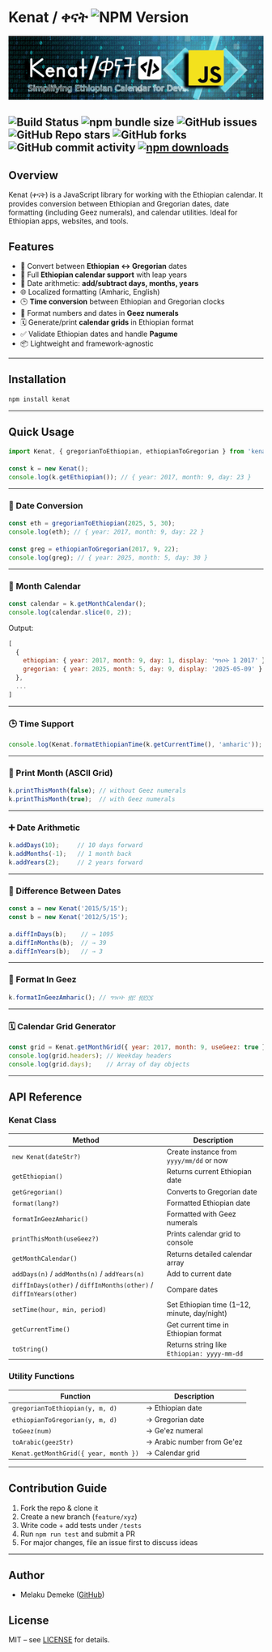 # Kenat / ቀናት ![NPM Version](https://img.shields.io/npm/v/kenat)


![banner](assets/img/kenatBanner.png)


![Build Status](https://github.com/MelakuDemeke/kenat/actions/workflows/test.yml/badge.svg?branch=main)
![npm bundle size](https://img.shields.io/bundlephobia/min/kenat)
![GitHub issues](https://img.shields.io/github/issues/MelakuDemeke/kenat)
![GitHub Repo stars](https://img.shields.io/github/stars/MelakuDemeke/kenat?logo=github&style=flat)
![GitHub forks](https://img.shields.io/github/forks/MelakuDemeke/kenat?logo=github&style=falt)
![GitHub commit activity](https://img.shields.io/github/commit-activity/m/MelakuDemeke/kenat?logo=github)
[![npm downloads](https://img.shields.io/npm/dm/my-awesome-package.svg?style=flat-square)](https://www.npmjs.com/package/kenat)
---

## Overview

Kenat (ቀናት) is a JavaScript library for working with the Ethiopian calendar. It provides conversion between Ethiopian and Gregorian dates, date formatting (including Geez numerals), and calendar utilities. Ideal for Ethiopian apps, websites, and tools.

## Features

- 🔄 Convert between **Ethiopian ↔ Gregorian** dates
- 📆 Full **Ethiopian calendar support** with leap years
- 🧮 Date arithmetic: **add/subtract days, months, years**
- 🌐 Localized formatting (Amharic, English)
- 🕒 **Time conversion** between Ethiopian and Gregorian clocks
- 🔢 Format numbers and dates in **Geez numerals**
- 🗓 Generate/print **calendar grids** in Ethiopian format
- ✅ Validate Ethiopian dates and handle **Pagume**
- 📦 Lightweight and framework-agnostic

---

## Installation

```bash
npm install kenat
````

---

## Quick Usage

```js
import Kenat, { gregorianToEthiopian, ethiopianToGregorian } from 'kenat';

const k = new Kenat();
console.log(k.getEthiopian()); // { year: 2017, month: 9, day: 23 }
```

---

### 🔄 Date Conversion

```js
const eth = gregorianToEthiopian(2025, 5, 30);
console.log(eth); // { year: 2017, month: 9, day: 22 }

const greg = ethiopianToGregorian(2017, 9, 22);
console.log(greg); // { year: 2025, month: 5, day: 30 }
```

---

### 📅 Month Calendar

```js
const calendar = k.getMonthCalendar();
console.log(calendar.slice(0, 2));
```

Output:

```js
[
  {
    ethiopian: { year: 2017, month: 9, day: 1, display: 'ግንቦት 1 2017' },
    gregorian: { year: 2025, month: 5, day: 9, display: '2025-05-09' }
  },
  ...
]
```

---

### 🕒 Time Support

```js
console.log(Kenat.formatEthiopianTime(k.getCurrentTime(), 'amharic')); // ፩፩:00 ጠዋት
```

---

### 📆 Print Month (ASCII Grid)

```js
k.printThisMonth(false); // without Geez numerals
k.printThisMonth(true);  // with Geez numerals
```

---

### ➕ Date Arithmetic

```js
k.addDays(10);     // 10 days forward
k.addMonths(-1);   // 1 month back
k.addYears(2);     // 2 years forward
```

---

### 📏 Difference Between Dates

```js
const a = new Kenat('2015/5/15');
const b = new Kenat('2012/5/15');

a.diffInDays(b);    // → 1095
a.diffInMonths(b);  // → 39
a.diffInYears(b);   // → 3
```

---

### 🧠 Format In Geez

```js
k.formatInGeezAmharic(); // ግንቦት ፳፫ ፳፻፲፯
```

---

### 🗓 Calendar Grid Generator

```js
const grid = Kenat.getMonthGrid({ year: 2017, month: 9, useGeez: true });
console.log(grid.headers); // Weekday headers
console.log(grid.days);    // Array of day objects
```

---

## API Reference

### Kenat Class

| Method                                                             | Description                                  |
| ------------------------------------------------------------------ | -------------------------------------------- |
| `new Kenat(dateStr?)`                                              | Create instance from `yyyy/mm/dd` or now     |
| `getEthiopian()`                                                   | Returns current Ethiopian date               |
| `getGregorian()`                                                   | Converts to Gregorian date                   |
| `format(lang?)`                                                    | Formatted Ethiopian date                     |
| `formatInGeezAmharic()`                                            | Formatted with Geez numerals                 |
| `printThisMonth(useGeez?)`                                         | Prints calendar grid to console              |
| `getMonthCalendar()`                                               | Returns detailed calendar array              |
| `addDays(n)` / `addMonths(n)` / `addYears(n)`                      | Add to current date                          |
| `diffInDays(other)` / `diffInMonths(other)` / `diffInYears(other)` | Compare dates                                |
| `setTime(hour, min, period)`                                       | Set Ethiopian time (1–12, minute, day/night) |
| `getCurrentTime()`                                                 | Get current time in Ethiopian format         |
| `toString()`                                                       | Returns string like `Ethiopian: yyyy-mm-dd`  |

### Utility Functions

| Function                              | Description                |
| ------------------------------------- | -------------------------- |
| `gregorianToEthiopian(y, m, d)`       | → Ethiopian date           |
| `ethiopianToGregorian(y, m, d)`       | → Gregorian date           |
| `toGeez(num)`                         | → Ge'ez numeral            |
| `toArabic(geezStr)`                   | → Arabic number from Ge'ez |
| `Kenat.getMonthGrid({ year, month })` | → Calendar grid            |

---

## Contribution Guide

1. Fork the repo & clone it
2. Create a new branch (`feature/xyz`)
3. Write code + add tests under `/tests`
4. Run `npm run test` and submit a PR
5. For major changes, file an issue first to discuss ideas

---

## Author

* Melaku Demeke ([GitHub](https://github.com/MelakuDemeke))

## License

MIT – see [LICENSE](LICENSE) for details.
